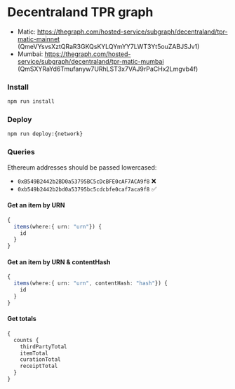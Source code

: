 # Decentraland TPR graph

- Matic: https://thegraph.com/hosted-service/subgraph/decentraland/tpr-matic-mainnet (QmeVYsvsXztQRaR3GKQsKYLQYmYY7LWT3Yt5ouZABJSJv1)
- Mumbai: https://thegraph.com/hosted-service/subgraph/decentraland/tpr-matic-mumbai (QmSXYRaYd6Tmufanyw7URhLST3x7VAJ9rPaCHx2Lmgvb4f)

### Install

```bash
npm run install
```

### Deploy

```bash
npm run deploy:{network}
```

### Queries

Ethereum addresses should be passed lowercased:

- `0xB549B2442b2BD0a53795BC5cDcBFE0cAF7ACA9f8` ❌
- `0xb549b2442b2bd0a53795bc5cdcbfe0caf7aca9f8` ✅

#### Get an item by URN

```typescript
{
  items(where:{ urn: "urn"}) {
    id
  }
}
```

#### Get an item by URN & contentHash

```typescript
{
  items(where:{ urn: "urn", contentHash: "hash"}) {
    id
  }
}
```

#### Get totals

```typescript
{
  counts {
    thirdPartyTotal
    itemTotal
    curationTotal
    receiptTotal
  }
}
```
